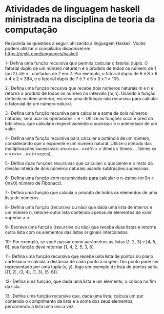# Atividades de linguagem haskell ministrada na disciplina de teoria da computação


Responda as questões a seguir utilizando a linguagem Haskell. Vocês podem utilizar o compilador disponível em https://replit.com/languages/haskell.

1- Defina uma função recursiva que permita calcular o fatorial duplo. O fatorial duplo de um número natural n é o produto de todos os número de 1 (ou 2) até n , contados de 2 em 2. Por exemplo, o fatorial duplo de 8 é 8 x 6 x 4 x 2 = 384, e o fatorial duplo de 7 é 7 x 5 x 3 x 1 = 105.

2- Defina uma função recusiva que recebe dois números naturais m e n e retorna o produto de todos os número no intervalo [m,n].
Usando a função definida no item anterior, escreva uma definição não recursiva para calcular o fatoruial de um número natural.

3- Defina uma função recursiva para calcular a soma de dois números naturais, sem usar os operadores + e -. Utilize as funções succ e pred da biblioteca, que calculam respectivamente o sucessor e o antecessor de um valor.

4- Defina uma função recursiva para calcular a potência de um número, considerando que o expoente é um número natural. Utilize o método das multiplicações sucessivas: xn=x×x×...×xx^n = x \times x \times ... \times xx 
n
 =x×x×...×x (n vezes).

5- Defina duas funções recursivas que calculam o quociente e o resto da divisão inteira de dois números naturais usando subtrações sucessivas.

6- Defina uma função com recursividade para calcular o n-ésimo (n≥0n ≥ 0n≥0) número de Fibonacci.

7- Defina uma função que calcula o produto de todos os elementos de uma lista de números.

8- Defina uma função (recursiva ou não) que dada uma lista de inteiros e um número n, retorne outra lista contendo apenas de elementos de valor superior a n.

9- Escreva uma função (recursiva ou não) que receba duas listas e retorne outra lista com os elementos das listas originais intercalados. 

10- Por exemplo, se você passar como parâmetros as listas [1, 2, 3] e [4, 5, 6], sua função deve retornar [1, 4, 2, 5, 3, 6].

11- Defina uma função recursiva que recebe uma lista de pontos no plano cartesiano e calcula a distância de cada ponto à origem. Um ponto pode ser representado por uma tupla (x, y), logo um exemplo de lista de pontos seria [(1, 2), (3, 4), (1, 3), (5, 6)].

12- Defina uma função, que dada uma lista e um elemento, o coloca no fim da lista.

13- Defina uma função recursiva que, dada uma lista, calcula um par contendo o comprimento da lista e a soma dos seus elementos, percorrendo a lista uma única vez.
